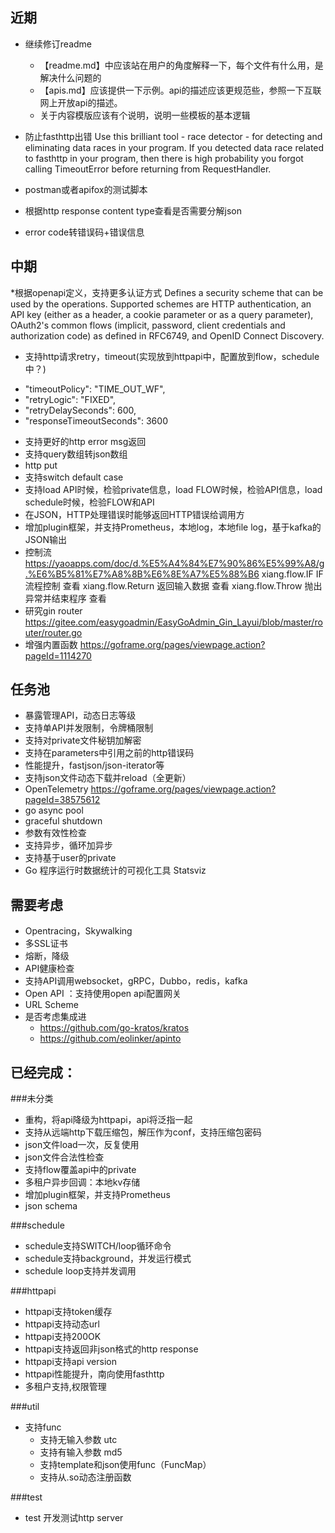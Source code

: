 ## 近期
* 继续修订readme
  - 【readme.md】中应该站在用户的角度解释一下，每个文件有什么用，是解决什么问题的
  - 【apis.md】应该提供一下示例。api的描述应该更规范些，参照一下互联网上开放api的描述。
  - 关于内容模版应该有个说明，说明一些模板的基本逻辑

* 防止fasthttp出错
  Use this brilliant tool - race detector - for detecting and eliminating data races in your program. If you detected data race related to fasthttp in your program, then there is high probability you forgot calling TimeoutError before returning from RequestHandler.

* postman或者apifox的测试脚本
* 根据http response content type查看是否需要分解json
* error code转错误码+错误信息


## 中期
*根据openapi定义，支持更多认证方式
Defines a security scheme that can be used by the operations. Supported schemes are HTTP authentication, an API key (either as a header, a cookie parameter or as a query parameter), OAuth2's common flows (implicit, password, client credentials and authorization code) as defined in RFC6749, and OpenID Connect Discovery.

* 支持http请求retry，timeout(实现放到httpapi中，配置放到flow，schedule中？)
 - "timeoutPolicy": "TIME_OUT_WF",
 - "retryLogic": "FIXED",
 - "retryDelaySeconds": 600,
 - "responseTimeoutSeconds": 3600
* 支持更好的http error msg返回
* 支持query数组转json数组
* http put
* 支持switch default case
* 支持load API时候，检验private信息，load FLOW时候，检验API信息，load schedule时候，检验FLOW和API
* 在JSON，HTTP处理错误时能够返回HTTP错误给调用方
* 增加plugin框架，并支持Prometheus，本地log，本地file log，基于kafka的JSON输出
* 控制流
https://yaoapps.com/doc/d.%E5%A4%84%E7%90%86%E5%99%A8/g.%E6%B5%81%E7%A8%8B%E6%8E%A7%E5%88%B6
xiang.flow.IF	IF 流程控制	查看
xiang.flow.Return	返回输入数据	查看
xiang.flow.Throw	抛出异常并结束程序	查看
* 研究gin router
https://gitee.com/easygoadmin/EasyGoAdmin_Gin_Layui/blob/master/router/router.go
* 增强内置函数
https://goframe.org/pages/viewpage.action?pageId=1114270
## 任务池
* 暴露管理API，动态日志等级
* 支持单API并发限制，令牌桶限制
* 支持对private文件秘钥加解密
* 支持在parameters中引用之前的http错误码
* 性能提升，fastjson/json-iterator等
* 支持json文件动态下载并reload（全更新）
* OpenTelemetry
 https://goframe.org/pages/viewpage.action?pageId=38575612
* go async pool
* graceful shutdown
* 参数有效性检查
* 支持异步，循环加异步
* 支持基于user的private
* Go 程序运行时数据统计的可视化工具 Statsviz
## 需要考虑
* Opentracing，Skywalking
* 多SSL证书
* 熔断，降级
* API健康检查
* 支持API调用websocket，gRPC，Dubbo，redis，kafka
* Open API ：支持使用open api配置网关
* URL Scheme
* 是否考虑集成进
    * https://github.com/go-kratos/kratos
    * https://github.com/eolinker/apinto

## 已经完成：
###未分类
* 重构，将api降级为httpapi，api将泛指一起
* 支持从远端http下载压缩包，解压作为conf，支持压缩包密码
* json文件load一次，反复使用
* json文件合法性检查
* 支持flow覆盖api中的private
* 多租户异步回调：本地kv存储
* 增加plugin框架，并支持Prometheus
* json schema

###schedule
* schedule支持SWITCH/loop循环命令
* schedule支持background，并发运行模式
* schedule loop支持并发调用

###httpapi
* httpapi支持token缓存
* httpapi支持动态url
* httpapi支持200OK
* httpapi支持返回非json格式的http response
* httpapi支持api version
* httpapi性能提升，南向使用fasthttp
* 多租户支持,权限管理

###util
* 支持func
     * 支持无输入参数 utc
     * 支持有输入参数 md5
     * 支持template和json使用func（FuncMap）
     * 支持从.so动态注册函数

###test
* test 开发测试http server

